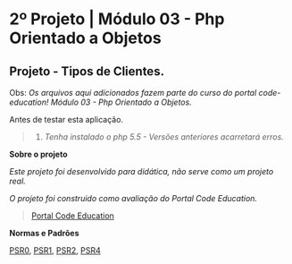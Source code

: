2º Projeto | Módulo 03 - Php Orientado a Objetos
================================================

Projeto - Tipos de Clientes.
-------------------------------

Obs: *Os arquivos aqui adicionados fazem parte do curso do portal code-education! Módulo 03 - Php Orientado a Objetos.*

Antes de testar esta aplicação.

>1. *Tenha instalado o php 5.5 - Versões anteriores acarretará erros.*

**Sobre o projeto**

*Este projeto foi desenvolvido para didática, não serve como um projeto real.*

*O projeto foi construido como avaliação do Portal Code Education.*

><a href="http://portal.code.education/" title="Code Education">Portal Code Education</a>

**Normas e Padrões**

<a href="http://www.php-fig.org/psr/psr-0/" title="psr0">PSR0</a>, <a href="http://www.php-fig.org/psr/psr-1/" title="psr1">PSR1</a>, <a href="http://www.php-fig.org/psr/psr-2/" title="psr2">PSR2</a>, <a href="http://www.php-fig.org/psr/psr-4/" title="psr4">PSR4</a>